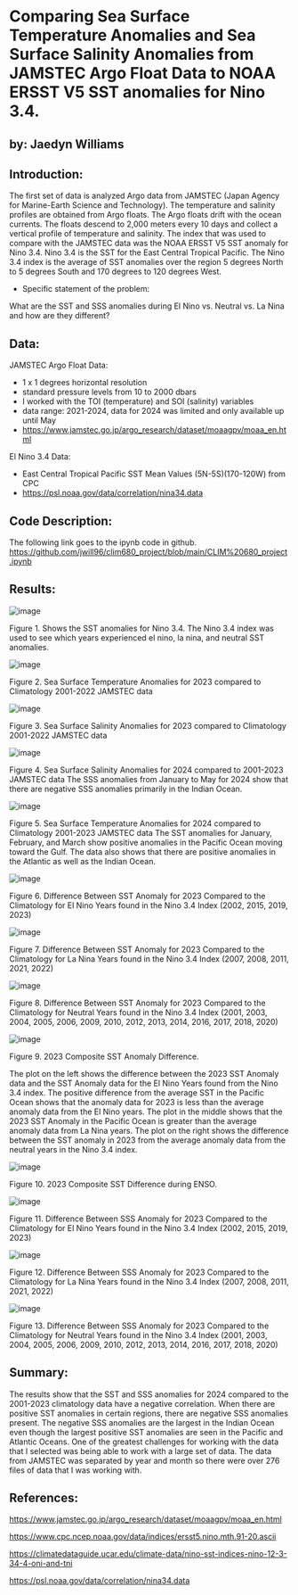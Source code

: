 # Comparing Sea Surface Temperature Anomalies and Sea Surface Salinity Anomalies from JAMSTEC Argo Float Data to NOAA ERSST V5 SST anomalies for Nino 3.4. 

## by: Jaedyn Williams

## Introduction:
The first set of data is analyzed Argo data from JAMSTEC (Japan Agency for Marine-Earth Science and Technology). The temperature and salinity profiles are obtained from Argo floats. The Argo floats drift with the ocean currents. The floats descend to 2,000 meters every 10 days and collect a vertical profile of temperature and salinity. The index that was used to compare with the JAMSTEC data was the NOAA ERSST V5 SST anomaly for Nino 3.4. Nino 3.4 is the SST for the East Central Tropical Pacific. The Nino 3.4 index is the average of SST anomalies over the region 5 degrees North to 5 degrees South and 170 degrees to 120 degrees West. 

- Specific statement of the problem:

What are the SST and SSS anomalies during El Nino vs. Neutral vs. La Nina and how are they different?

## Data:
JAMSTEC Argo Float Data: 
- 1 x 1 degrees horizontal resolution
- standard pressure levels from 10 to 2000 dbars
- I worked with the TOI (temperature) and SOI (salinity) variables
- data range: 2021-2024, data for 2024 was limited and only available up until May
- https://www.jamstec.go.jp/argo_research/dataset/moaagpv/moaa_en.html

El Nino 3.4 Data: 
- East Central Tropical Pacific SST Mean Values (5N-5S)(170-120W) from CPC
- https://psl.noaa.gov/data/correlation/nina34.data

## Code Description:
The following link goes to the ipynb code in github. https://github.com/jwill96/clim680_project/blob/main/CLIM%20680_project.ipynb

## Results:

![image](https://github.com/user-attachments/assets/59d75dcc-29fd-4ff6-83d9-b29f3429193c)

Figure 1. Shows the SST anomalies for Nino 3.4. 
The Nino 3.4 index was used to see which years experienced el nino, la nina, and neutral SST anomalies. 

![image](https://github.com/user-attachments/assets/cb2eaed9-2244-4104-ad1b-0b5f9c1d411b)

Figure 2. Sea Surface Temperature Anomalies for 2023 compared to Climatology 2001-2022 JAMSTEC data

![image](https://github.com/user-attachments/assets/d942db38-d800-4d73-b36c-d091423f5ba7)

Figure 3. Sea Surface Salinity Anomalies for 2023 compared to Climatology 2001-2022 JAMSTEC data

![image](https://github.com/user-attachments/assets/07db89c5-20fb-4efd-8eb7-3a626d7f1442)

Figure 4. Sea Surface Salinity Anomalies for 2024 compared to 2001-2023 JAMSTEC data
The SSS anomalies from January to May for 2024 show that there are negative SSS anomalies primarily in the Indian Ocean.
 

![image](https://github.com/user-attachments/assets/ba10cabb-b9eb-4465-90dc-131a23cf4c13)

Figure 5. Sea Surface Temperature Anomalies for 2024 compared to Climatology 2001-2023 JAMSTEC data
The SST anomalies for January, February, and March show positive anomalies in the Pacific Ocean moving toward the Gulf. The data also shows that there are positive anomalies in the Atlantic as well as the Indian Ocean.

![image](https://github.com/user-attachments/assets/01846432-6668-4bc0-9567-25b1175739da)

Figure 6. Difference Between SST Anomaly for 2023 Compared to the Climatology for El Nino Years found in the Nino 3.4 Index (2002, 2015, 2019, 2023)

![image](https://github.com/user-attachments/assets/eadfdd64-817a-4167-96b7-ccbebe3f508b)

Figure 7. Difference Between SST Anomaly for 2023 Compared to the Climatology for La Nina Years found in the Nino 3.4 Index (2007, 2008, 2011, 2021, 2022)

![image](https://github.com/user-attachments/assets/c7b5e0a9-2f7f-4e26-b683-3e0d1f2d4c19)

Figure 8. Difference Between SST Anomaly for 2023 Compared to the Climatology for Neutral Years found in the Nino 3.4 Index (2001, 2003, 2004, 2005, 2006, 2009, 2010, 2012, 2013, 2014, 2016, 2017, 2018, 2020)

![image](https://github.com/user-attachments/assets/8156b519-af83-4e1f-80b4-e0517f953d54)


Figure 9. 2023 Composite SST Anomaly Difference.

The plot on the left shows the difference between the 2023 SST Anomaly data and the SST Anomaly data for the El Nino Years found from the Nino 3.4 index. The positive difference from the average SST in the Pacific Ocean shows that the anomaly data for 2023 is less than the average anomaly data from the El Nino years. The plot in the middle shows that the 2023 SST Anomaly in the Pacific Ocean is greater than the average anomaly data from La Nina years. The plot on the right shows the difference between the SST anomaly in 2023 from the average anomaly data from the neutral years in the Nino 3.4 index. 

![image](https://github.com/user-attachments/assets/91a51c29-d89b-471f-b610-1d548447e6a1)

Figure 10. 2023 Composite SST Difference during ENSO.

![image](https://github.com/user-attachments/assets/398b0645-057b-46c7-9325-a470a35d738c)

Figure 11. Difference Between SSS Anomaly for 2023 Compared to the Climatology for El Nino Years found in the Nino 3.4 Index (2002, 2015, 2019, 2023)

![image](https://github.com/user-attachments/assets/f6d853b1-8481-4310-8a3c-62b4323df544)

Figure 12. Difference Between SSS Anomaly for 2023 Compared to the Climatology for La Nina Years found in the Nino 3.4 Index (2007, 2008, 2011, 2021, 2022)

![image](https://github.com/user-attachments/assets/e89954e0-fb05-4075-a3f3-dad6418698b8)

Figure 13. Difference Between SSS Anomaly for 2023 Compared to the Climatology for Neutral Years found in the Nino 3.4 Index (2001, 2003, 2004, 2005, 2006, 2009, 2010, 2012, 2013, 2014, 2016, 2017, 2018, 2020)

## Summary:
The results show that the SST and SSS anomalies for 2024 compared to the 2001-2023 climatology data have a negative correlation. When there are positive SST anomalies in certain regions, there are negative SSS anomalies present. The negative SSS anomalies are the largest in the Indian Ocean even though the largest positive SST anomalies are seen in the Pacific and Atlantic Oceans. One of the greatest challenges for working with the data that I selected was being able to work with a large set of data. The data from JAMSTEC was separated by year and month so there were over 276 files of data that I was working with.

## References: 
https://www.jamstec.go.jp/argo_research/dataset/moaagpv/moaa_en.html

https://www.cpc.ncep.noaa.gov/data/indices/ersst5.nino.mth.91-20.ascii

https://climatedataguide.ucar.edu/climate-data/nino-sst-indices-nino-12-3-34-4-oni-and-tni

https://psl.noaa.gov/data/correlation/nina34.data
